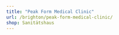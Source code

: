 ```yaml
---
title: "Peak Form Medical Clinic"
url: /brighton/peak-form-medical-clinic/
shop: Sanitätshaus
---
```

